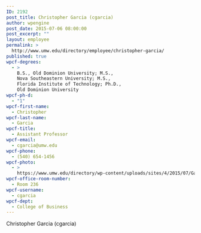 ```yaml
---
ID: 2192
post_title: Christopher Garcia (cgarcia)
author: wpengine
post_date: 2015-07-06 08:00:00
post_excerpt: ""
layout: employee
permalink: >
  http://www.umw.edu/directory/employee/christopher-garcia/
published: true
wpcf-degrees:
  - >
    B.S., Old Dominion University; M.S.,
    Nova Southeastern University; M.S.,
    Florida Institute of Technology; Ph.D.,
    Old Dominion University
wpcf-ph-d:
  - "1"
wpcf-first-name:
  - Christopher
wpcf-last-name:
  - Garcia
wpcf-title:
  - Assistant Professor
wpcf-email:
  - cgarcia@umw.edu
wpcf-phone:
  - (540) 654-1456
wpcf-photo:
  - >
    https://www.umw.edu/directory/wp-content/uploads/sites/4/2015/07/Garcia-Christopher11.jpg
wpcf-office-room-number:
  - Room 236
wpcf-username:
  - cgarcia
wpcf-dept:
  - College of Business
---
```

Christopher Garcia (cgarcia)